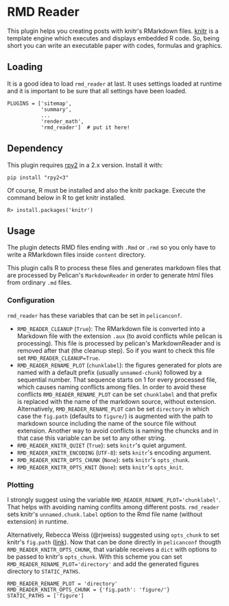 # RMD Reader

This plugin helps you creating posts with knitr's RMarkdown files.
[knitr](http://yihui.name/knitr/) is a template engine which executes and displays embedded R code.
So, being short you can write an executable paper with codes, formulas and graphics.

## Loading

It is a good idea to load `rmd_reader` at last.
It uses settings loaded at runtime and it is important to be sure that all settings have been loaded.

```
PLUGINS = ['sitemap',
           'summary',
           ...
           'render_math',
           'rmd_reader']  # put it here!
```

## Dependency

This plugin requires [rpy2](https://pypi.python.org/pypi/rpy2) in a 2.x version.
Install it with:

```
pip install "rpy2<3"
```

Of course, R must be installed and also the knitr package.
Execute the command below in R to get knitr installed.

```
R> install.packages('knitr')
```

## Usage

The plugin detects RMD files ending with `.Rmd` or `.rmd` so you only have to write a RMarkdown files inside `content` directory.

This plugin calls R to process these files and generates markdown files that are processed by Pelican's `MarkdownReader` in order to generate html files from ordinary `.md` files.

### Configuration

`rmd_reader` has these variables that can be set in `pelicanconf`.

- `RMD_READER_CLEANUP` (`True`): The RMarkdown file is converted into a Markdown file with the extension `.aux` (to avoid conflicts while pelican is processing). This file is processed by pelican's MarkdownReader and is removed after that (the cleanup step). So if you want to check this file set `RMD_READER_CLEANUP=True`.
- `RMD_READER_RENAME_PLOT` (`chunklabel`): the figures generated for plots are named with a default prefix (usually `unnamed-chunk`) followed by a sequential number. That sequence starts on 1 for every processed file, which causes naming conflicts among files. In order to avoid these conflicts `RMD_READER_RENAME_PLOT` can be set `chunklabel` and that prefix is replaced with the name of the markdown source, without extension. Alternatively, `RMD_READER_RENAME_PLOT` can be set `directory` in which case the `fig.path` (defaults to `figure/`) is augmented with the path to markdown source including the name of the source file without extension.  Another way to avoid conflicts is naming the chuncks and in that case this variable can be set to any other string.
- `RMD_READER_KNITR_QUIET` (`True`): sets `knitr`'s quiet argument.
- `RMD_READER_KNITR_ENCODING` (`UTF-8`): sets `knitr`'s encoding argument.
- `RMD_READER_KNITR_OPTS_CHUNK` (`None`): sets `knitr`'s `opts_chunk`.
- `RMD_READER_KNITR_OPTS_KNIT` (`None`): sets `knitr`'s `opts_knit`.


### Plotting

I strongly suggest using the variable `RMD_READER_RENAME_PLOT='chunklabel'`.
That helps with avoiding naming conflits among different posts.
`rmd_reader` sets knitr's `unnamed.chunk.label` option to the Rmd file name (without extension) in runtime.

Alternatively, Rebecca Weiss (@rjweiss) suggested using `opts_chunk` to set knitr's `fig.path` ([link](http://rjweiss.github.io/articles/2014_08_25/testing-rmarkdown-integration/)).
Now that can be done directly in `pelicanconf` thougth `RMD_READER_KNITR_OPTS_CHUNK`, that variable receives a `dict` with options to be passed to knitr's `opts_chunk`. With this scheme you can set `RMD_READER_RENAME_PLOT='directory'` and add the generated figures directory to `STATIC_PATHS`.

```
RMD_READER_RENAME_PLOT = 'directory'
RMD_READER_KNITR_OPTS_CHUNK = {'fig.path': 'figure/'}
STATIC_PATHS = ['figure']
```

